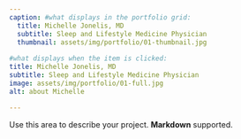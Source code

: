 ```yaml
---
caption: #what displays in the portfolio grid:
  title: Michelle Jonelis, MD
  subtitle: Sleep and Lifestyle Medicine Physician
  thumbnail: assets/img/portfolio/01-thumbnail.jpg
  
#what displays when the item is clicked:
title: Michelle Jonelis, MD
subtitle: Sleep and Lifestyle Medicine Physician
image: assets/img/portfolio/01-full.jpg
alt: about Michelle

---
```

Use this area to describe your project. **Markdown** supported.
